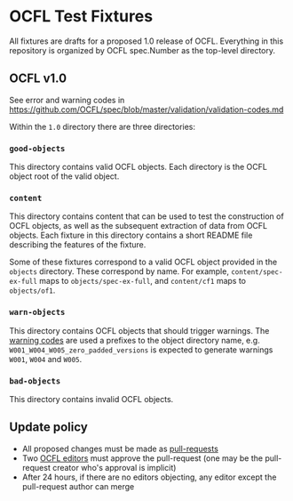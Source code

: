 # OCFL Test Fixtures

All fixtures are drafts for a proposed 1.0 release of OCFL. Everything in this repository is organized by OCFL spec.Number as the top-level directory.

## OCFL v1.0

See error and warning codes in https://github.com/OCFL/spec/blob/master/validation/validation-codes.md

Within the `1.0` directory there are three directories:

### `good-objects`

This directory contains valid OCFL objects. Each directory is the OCFL object root of the valid object.

### `content`

This directory contains content that can be used to test the construction of OCFL objects, as well as the subsequent extraction of data from OCFL objects. Each fixture in this directory contains a short README file describing the features of the fixture.

Some of these fixtures correspond to a valid OCFL object provided in the `objects` directory. These correspond by name. For example, `content/spec-ex-full` maps to `objects/spec-ex-full`, and `content/cf1` maps to `objects/of1`.

### `warn-objects`

This directory contains OCFL objects that should trigger warnings. The [warning codes](https://github.com/OCFL/spec/blob/master/validation/validation-codes.md#warnings--corresponding-with-should-in-specification) are used a prefixes to the object directory name, e.g. `W001_W004_W005_zero_padded_versions` is expected to generate warnings `W001`, `W004` and `W005`.

### `bad-objects`

This directory contains invalid OCFL objects.

## Update policy

  * All proposed changes must be made as [pull-requests](https://github.com/OCFL/fixtures/pulls)
  * Two [OCFL editors](https://github.com/orgs/OCFL/teams/editors) must approve the pull-request (one may be the pull-request creator who's approval is implicit)
  * After 24 hours, if there are no editors objecting, any editor except the pull-request author can merge
